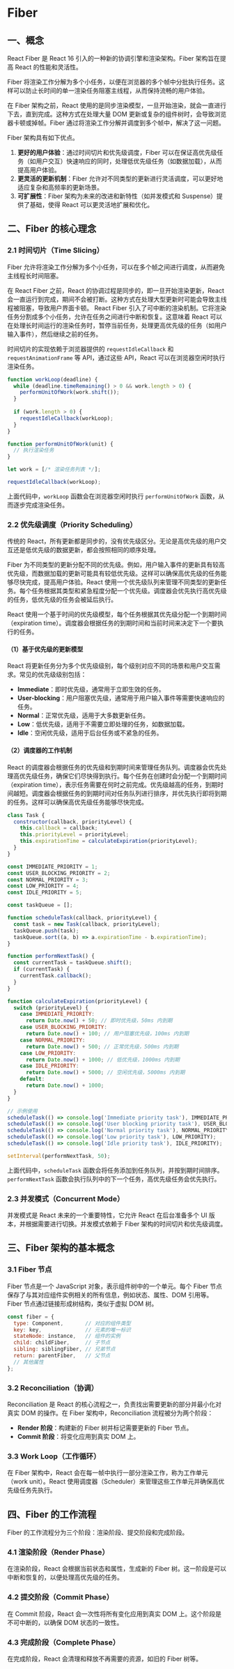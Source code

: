 # Fiber

## 一、概念

React Fiber 是 React 16 引入的一种新的协调引擎和渲染架构。Fiber 架构旨在提高 React 的性能和灵活性。

Fiber 将渲染工作分解为多个小任务，以便在浏览器的多个帧中分批执行任务。这样可以防止长时间的单一渲染任务阻塞主线程，从而保持流畅的用户体验。

在 Fiber 架构之前，React 使用的是同步渲染模型，一旦开始渲染，就会一直进行下去，直到完成。这种方式在处理大量 DOM 更新或复杂的组件树时，会导致浏览器卡顿或掉帧。Fiber 通过将渲染工作分解并调度到多个帧中，解决了这一问题。

Fiber 架构具有如下优点。

1. **更好的用户体验**：通过时间切片和优先级调度，Fiber 可以在保证高优先级任务（如用户交互）快速响应的同时，处理低优先级任务（如数据加载），从而提高用户体验。
2. **更灵活的更新机制**：Fiber 允许对不同类型的更新进行灵活调度，可以更好地适应复杂和高频率的更新场景。
3. **可扩展性**：Fiber 架构为未来的改进和新特性（如并发模式和 Suspense）提供了基础，使得 React 可以更灵活地扩展和优化。

## 二、Fiber 的核心理念

### 2.1 时间切片（Time Slicing）

Fiber 允许将渲染工作分解为多个小任务，可以在多个帧之间进行调度，从而避免主线程长时间阻塞。

在 React Fiber 之前，React 的协调过程是同步的，即一旦开始渲染更新，React 会一直运行到完成，期间不会被打断。这种方式在处理大型更新时可能会导致主线程被阻塞，导致用户界面卡顿。
React Fiber 引入了可中断的渲染机制。它将渲染任务分割成多个小任务，允许在任务之间进行中断和恢复。这意味着 React 可以在处理长时间运行的渲染任务时，暂停当前任务，处理更高优先级的任务（如用户输入事件），然后继续之前的任务。

时间切片的实现依赖于浏览器提供的 `requestIdleCallback` 和 `requestAnimationFrame` 等 API，通过这些 API，React 可以在浏览器空闲时执行渲染任务。

```javascript
function workLoop(deadline) {
  while (deadline.timeRemaining() > 0 && work.length > 0) {
    performUnitOfWork(work.shift());
  }
  
  if (work.length > 0) {
    requestIdleCallback(workLoop);
  }
}

function performUnitOfWork(unit) {
  // 执行渲染任务
}

let work = [/* 渲染任务列表 */];

requestIdleCallback(workLoop);
```

上面代码中，`workLoop` 函数会在浏览器空闲时执行 `performUnitOfWork` 函数，从而逐步完成渲染任务。

### 2.2 优先级调度（Priority Scheduling）

传统的 React，所有更新都是同步的，没有优先级区分。无论是高优先级的用户交互还是低优先级的数据更新，都会按照相同的顺序处理。

Fiber 为不同类型的更新分配不同的优先级。例如，用户输入事件的更新具有较高优先级，而数据加载的更新可能具有较低优先级。这样可以确保高优先级的任务能够尽快完成，提高用户体验。React 使用一个优先级队列来管理不同类型的更新任务。每个任务根据其类型和紧急程度分配一个优先级。调度器会优先执行高优先级的任务，低优先级的任务会被延后执行。

React 使用一个基于时间的优先级模型，每个任务根据其优先级分配一个到期时间（expiration time）。调度器会根据任务的到期时间和当前时间来决定下一个要执行的任务。

#### （1）基于优先级的更新模型

React 将更新任务分为多个优先级级别，每个级别对应不同的场景和用户交互需求。常见的优先级级别包括：

- **Immediate**：即时优先级，通常用于立即生效的任务。
- **User-blocking**：用户阻塞优先级，通常用于用户输入事件等需要快速响应的任务。
- **Normal**：正常优先级，适用于大多数更新任务。
- **Low**：低优先级，适用于不需要立即处理的任务，如数据加载。
- **Idle**：空闲优先级，适用于后台任务或不紧急的任务。

#### （2）调度器的工作机制

React 的调度器会根据任务的优先级和到期时间来管理任务队列。调度器会优先处理高优先级任务，确保它们尽快得到执行。每个任务在创建时会分配一个到期时间（expiration time），表示任务需要在何时之前完成。优先级越高的任务，到期时间越短。调度器会根据任务的到期时间对任务队列进行排序，并优先执行即将到期的任务。这样可以确保高优先级任务能够尽快完成。

```javascript
class Task {
  constructor(callback, priorityLevel) {
    this.callback = callback;
    this.priorityLevel = priorityLevel;
    this.expirationTime = calculateExpiration(priorityLevel);
  }
}

const IMMEDIATE_PRIORITY = 1;
const USER_BLOCKING_PRIORITY = 2;
const NORMAL_PRIORITY = 3;
const LOW_PRIORITY = 4;
const IDLE_PRIORITY = 5;

const taskQueue = [];

function scheduleTask(callback, priorityLevel) {
  const task = new Task(callback, priorityLevel);
  taskQueue.push(task);
  taskQueue.sort((a, b) => a.expirationTime - b.expirationTime);
}

function performNextTask() {
  const currentTask = taskQueue.shift();
  if (currentTask) {
    currentTask.callback();
  }
}

function calculateExpiration(priorityLevel) {
  switch (priorityLevel) {
    case IMMEDIATE_PRIORITY:
      return Date.now() + 50; // 即时优先级，50ms 内到期
    case USER_BLOCKING_PRIORITY:
      return Date.now() + 100; // 用户阻塞优先级，100ms 内到期
    case NORMAL_PRIORITY:
      return Date.now() + 500; // 正常优先级，500ms 内到期
    case LOW_PRIORITY:
      return Date.now() + 1000; // 低优先级，1000ms 内到期
    case IDLE_PRIORITY:
      return Date.now() + 5000; // 空闲优先级，5000ms 内到期
    default:
      return Date.now() + 1000;
  }
}

// 示例使用
scheduleTask(() => console.log('Immediate priority task'), IMMEDIATE_PRIORITY);
scheduleTask(() => console.log('User blocking priority task'), USER_BLOCKING_PRIORITY);
scheduleTask(() => console.log('Normal priority task'), NORMAL_PRIORITY);
scheduleTask(() => console.log('Low priority task'), LOW_PRIORITY);
scheduleTask(() => console.log('Idle priority task'), IDLE_PRIORITY);

setInterval(performNextTask, 50);
```

上面代码中，`scheduleTask` 函数会将任务添加到任务队列，并按到期时间排序。`performNextTask` 函数会执行队列中的下一个任务，高优先级任务会优先执行。

### 2.3 并发模式（Concurrent Mode）

并发模式是 React 未来的一个重要特性，它允许 React 在后台准备多个 UI 版本，并根据需要进行切换。并发模式依赖于 Fiber 架构的时间切片和优先级调度。

## 三、Fiber 架构的基本概念

### 3.1 Fiber 节点

Fiber 节点是一个 JavaScript 对象，表示组件树中的一个单元。每个 Fiber 节点保存了与其对应组件实例相关的所有信息，例如状态、属性、DOM 引用等。Fiber 节点通过链接形成树结构，类似于虚拟 DOM 树。

```javascript
const fiber = {
  type: Component,       // 对应的组件类型
  key: key,              // 元素的唯一标识
  stateNode: instance,   // 组件的实例
  child: childFiber,     // 子节点
  sibling: siblingFiber, // 兄弟节点
  return: parentFiber,   // 父节点
  // 其他属性
};
```

### 3.2 Reconciliation（协调）

Reconciliation 是 React 的核心流程之一，负责找出需要更新的部分并最小化对真实 DOM 的操作。在 Fiber 架构中，Reconciliation 流程被分为两个阶段：

- **Render 阶段**：构建新的 Fiber 树并标记需要更新的 Fiber 节点。
- **Commit 阶段**：将变化应用到真实 DOM 上。

### 3.3 Work Loop（工作循环）

在 Fiber 架构中，React 会在每一帧中执行一部分渲染工作，称为工作单元（work unit）。React 使用调度器（Scheduler）来管理这些工作单元并确保高优先级任务先执行。

## 四、Fiber 的工作流程

Fiber 的工作流程分为三个阶段：渲染阶段、提交阶段和完成阶段。

### 4.1 渲染阶段（Render Phase）

在渲染阶段，React 会根据当前状态和属性，生成新的 Fiber 树。这一阶段是可以中断和恢复的，以便处理高优先级的任务。

### 4.2 提交阶段（Commit Phase）

在 Commit 阶段，React 会一次性将所有变化应用到真实 DOM 上。这个阶段是不可中断的，以确保 DOM 状态的一致性。

### 4.3 完成阶段（Complete Phase）

在完成阶段，React 会清理和释放不再需要的资源，如旧的 Fiber 树等。
